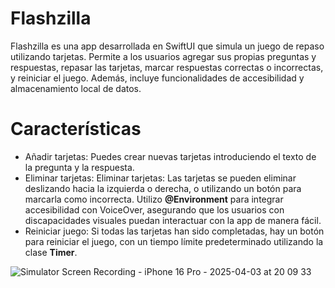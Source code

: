 # Flashzilla
Flashzilla es una app desarrollada en SwiftUI que simula un juego de repaso utilizando tarjetas. Permite a los usuarios agregar sus propias preguntas y respuestas, repasar las tarjetas, marcar respuestas correctas o incorrectas, y reiniciar el juego. Además, incluye funcionalidades de accesibilidad y almacenamiento local de datos.
# Características
- Añadir tarjetas: Puedes crear nuevas tarjetas introduciendo el texto de la pregunta y la respuesta.
- Eliminar tarjetas: Eliminar tarjetas: Las tarjetas se pueden eliminar deslizando hacia la izquierda o derecha, o utilizando un botón para marcarla como incorrecta. Utilizo **@Environment** para integrar accesibilidad con VoiceOver, asegurando que los usuarios con discapacidades visuales puedan interactuar con la app de manera fácil.
- Reiniciar juego: Si todas las tarjetas han sido completadas, hay un botón para reiniciar el juego, con un tiempo límite predeterminado utilizando la clase **Timer**.

![Simulator Screen Recording - iPhone 16 Pro - 2025-04-03 at 20 09 33](https://github.com/user-attachments/assets/8613ffef-190f-460a-84c2-1fc053576f1d)
